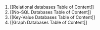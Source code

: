 1. [[Relational databases Table of Content]]
2. [[No-SQL Databases Table of Content]]
3. [[Key-Value Databases Table of Content]]
4. [[Graph Databases Table of Content]]